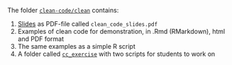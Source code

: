 The folder [`clean-code/clean`](https://github.com/RISE-UNIBAS/clean-code/tree/master/clean) contains:
1. [Slides](https://docs.google.com/presentation/d/1wf3FP_v7sqW1RSylroPCfVG85T3AHYlgoBkHe7cIsNQ/edit?usp=sharing) as PDF-file called `clean_code_slides.pdf`
2. Examples of clean code for demonstration, in .Rmd (RMarkdown), html and PDF format
3. The same examples as a simple R script
4. A folder called [`cc_exercise`](https://github.com/RISE-UNIBAS/clean-code/tree/main/clean/cc_exercise) with two scripts for students to work on
